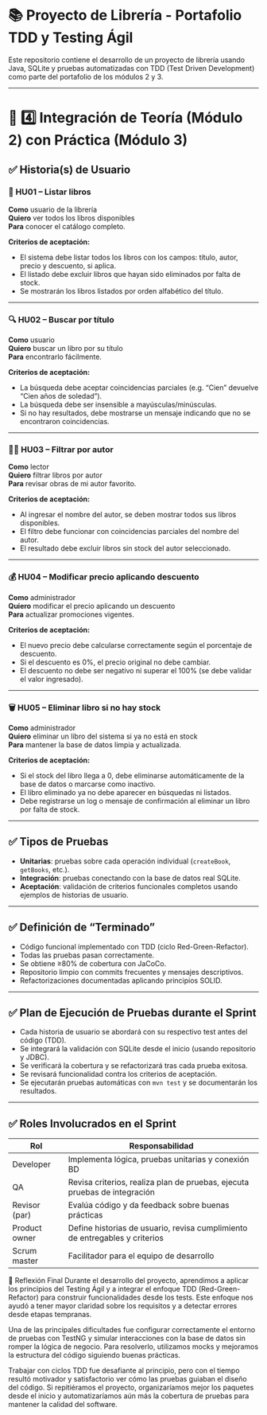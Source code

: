 # 📚 Proyecto de Librería - Portafolio TDD y Testing Ágil

Este repositorio contiene el desarrollo de un proyecto de librería usando Java, SQLite y pruebas automatizadas con TDD (Test Driven Development) como parte del portafolio de los módulos 2 y 3.

---


# 🧩 4️⃣ Integración de Teoría (Módulo 2) con Práctica (Módulo 3)

## ✅ Historia(s) de Usuario

### 🧾 HU01 – Listar libros
**Como** usuario de la librería  
**Quiero** ver todos los libros disponibles  
**Para** conocer el catálogo completo.

**Criterios de aceptación:**
- El sistema debe listar todos los libros con los campos: título, autor, precio y descuento, si aplica.
- El listado debe excluir libros que hayan sido eliminados por falta de stock.
- Se mostrarán los libros listados por orden alfabético del título.

---

### 🔍 HU02 – Buscar por título
**Como** usuario  
**Quiero** buscar un libro por su título  
**Para** encontrarlo fácilmente.

**Criterios de aceptación:**
- La búsqueda debe aceptar coincidencias parciales (e.g. “Cien” devuelve “Cien años de soledad”).
- La búsqueda debe ser insensible a mayúsculas/minúsculas.
- Si no hay resultados, debe mostrarse un mensaje indicando que no se encontraron coincidencias.

---

### 🧑‍🎓 HU03 – Filtrar por autor
**Como** lector  
**Quiero** filtrar libros por autor  
**Para** revisar obras de mi autor favorito.

**Criterios de aceptación:**
- Al ingresar el nombre del autor, se deben mostrar todos sus libros disponibles.
- El filtro debe funcionar con coincidencias parciales del nombre del autor.
- El resultado debe excluir libros sin stock del autor seleccionado.

---

### 💰 HU04 – Modificar precio aplicando descuento
**Como** administrador  
**Quiero** modificar el precio aplicando un descuento  
**Para** actualizar promociones vigentes.

**Criterios de aceptación:**
- El nuevo precio debe calcularse correctamente según el porcentaje de descuento.
- Si el descuento es 0%, el precio original no debe cambiar.
- El descuento no debe ser negativo ni superar el 100% (se debe validar el valor ingresado).

---

### 🗑️ HU05 – Eliminar libro si no hay stock
**Como** administrador  
**Quiero** eliminar un libro del sistema si ya no está en stock  
**Para** mantener la base de datos limpia y actualizada.

**Criterios de aceptación:**
- Si el stock del libro llega a 0, debe eliminarse automáticamente de la base de datos o marcarse como inactivo.
- El libro eliminado ya no debe aparecer en búsquedas ni listados.
- Debe registrarse un log o mensaje de confirmación al eliminar un libro por falta de stock.

---

## ✅ Tipos de Pruebas

- **Unitarias**: pruebas sobre cada operación individual (`createBook`, `getBooks`, etc.).
- **Integración**: pruebas conectando con la base de datos real SQLite.
- **Aceptación**: validación de criterios funcionales completos usando ejemplos de historias de usuario.

---

## ✅ Definición de “Terminado”

- Código funcional implementado con TDD (ciclo Red-Green-Refactor).
- Todas las pruebas pasan correctamente.
- Se obtiene ≥80% de cobertura con JaCoCo.
- Repositorio limpio con commits frecuentes y mensajes descriptivos.
- Refactorizaciones documentadas aplicando principios SOLID.

---

## ✅ Plan de Ejecución de Pruebas durante el Sprint

- Cada historia de usuario se abordará con su respectivo test antes del código (TDD).
- Se integrará la validación con SQLite desde el inicio (usando repositorio y JDBC).
- Se verificará la cobertura y se refactorizará tras cada prueba exitosa.
- Se revisará funcionalidad contra los criterios de aceptación.
- Se ejecutarán pruebas automáticas con `mvn test` y se documentarán los resultados.

---

## ✅ Roles Involucrados en el Sprint

| Rol           | Responsabilidad                                                  |
|----------------|------------------------------------------------------------------|
| Developer      | Implementa lógica, pruebas unitarias y conexión BD              |
| QA             | Revisa criterios, realiza plan de pruebas, ejecuta pruebas de integración |
| Revisor (par)  | Evalúa código y da feedback sobre buenas prácticas              |
| Product owner  | Define historias de usuario, revisa cumplimiento de entregables y criterios |
| Scrum master   | Facilitador para el equipo de desarrollo                         |

🧠 Reflexión Final
Durante el desarrollo del proyecto, aprendimos a aplicar los principios del Testing Ágil y a integrar el enfoque TDD (Red-Green-Refactor) para construir funcionalidades desde los tests. Este enfoque nos ayudó a tener mayor claridad sobre los requisitos y a detectar errores desde etapas tempranas.

Una de las principales dificultades fue configurar correctamente el entorno de pruebas con TestNG y simular interacciones con la base de datos sin romper la lógica de negocio. Para resolverlo, utilizamos mocks y mejoramos la estructura del código siguiendo buenas prácticas.

Trabajar con ciclos TDD fue desafiante al principio, pero con el tiempo resultó motivador y satisfactorio ver cómo las pruebas guiaban el diseño del código. Si repitiéramos el proyecto, organizaríamos mejor los paquetes desde el inicio y automatizaríamos aún más la cobertura de pruebas para mantener la calidad del software.